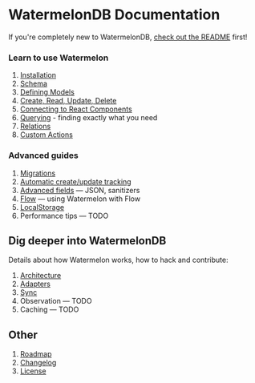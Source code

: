 # WatermelonDB Documentation

If you're completely new to WatermelonDB, [check out the README](../README.md) first!

### Learn to use Watermelon

1. [Installation](./Installation.md)
1. [Schema](./Schema.md)
1. [Defining Models](./Model.md)
1. [Create, Read, Update, Delete](./CRUD.md)
1. [Connecting to React Components](./Components.md)
1. [Querying](./Query.md) - finding exactly what you need
1. [Relations](./Relation.md)
1. [Custom Actions](./Actions.md)

### Advanced guides

1. [Migrations](./Advanced/Migrations.md)
1. [Automatic create/update tracking](./Advanced/CreateUpdateTracking.md)
1. [Advanced fields](./Advanced/AdvancedFields.md) — JSON, sanitizers
1. [Flow](./Advanced/Flow.md) — using Watermelon with Flow
1. [LocalStorage](./Advanced/LocalStorage.md)
1. Performance tips — TODO

## Dig deeper into WatermelonDB

Details about how Watermelon works, how to hack and contribute:

1. [Architecture](./Implementation/Architecture.md)
1. [Adapters](./Implementation/Adapters.md)
1. [Sync](./Implementation/Sync.md)
1. Observation — TODO
1. Caching — TODO

## Other

1. [Roadmap](./Roadmap.md)
1. [Changelog](../CHANGELOG.md)
1. [License](../LICENSE)
